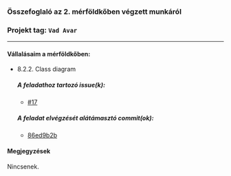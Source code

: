 ### Összefoglaló az 2. mérföldkőben végzett munkáról

### Projekt tag: `Vad Avar`

___

#### Vállalásaim a mérföldkőben: 

 - 8.2.2. Class diagram

    ##### A feladathoz tartozó issue(k):

     - [#17](https://git-okt.sed.inf.szte.hu/2024_ib153l-13_d/2024_ib153l-13_d/-/issues/17)

    ##### A feladat elvégzését alátámasztó commit(ok):

     - [86ed9b2b](https://git-okt.sed.inf.szte.hu/2024_ib153l-13_d/2024_ib153l-13_d/-/commit/86ed9b2b389bbd55eb95a39d3836fc12afea65fe)
     
#### Megjegyzések

Nincsenek.